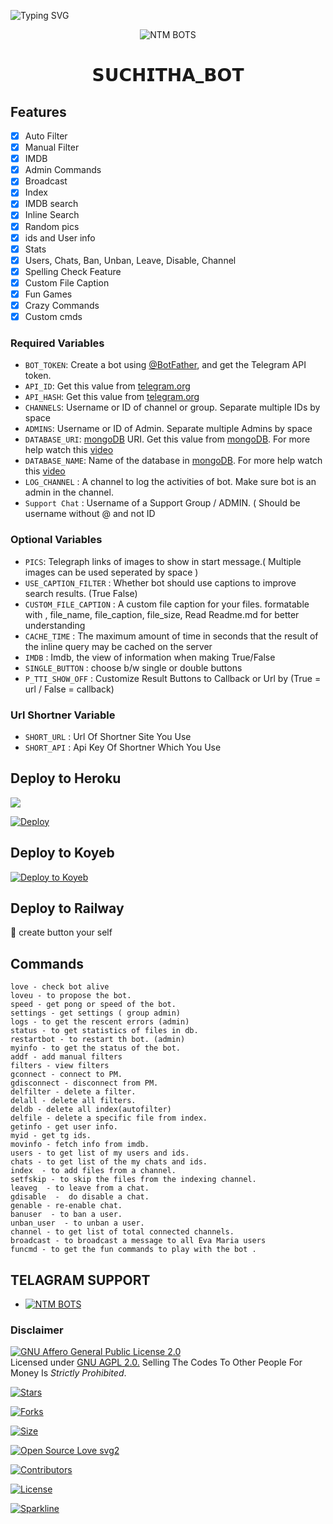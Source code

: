 ![Typing SVG](https://readme-typing-svg.herokuapp.com/?lines=𝙃𝙀𝙔+𝙒𝙀𝙇𝙇𝘾𝙊𝙈𝙀+𝙏𝙊+𝙎𝙐𝘾𝙃𝙄𝙏𝙃𝘼+𝘽𝙊𝙏;𝙏𝙃𝙄𝙎+𝘽𝙊𝙏+𝙄𝙎+𝙈𝘼𝘿𝙀+𝘽𝙔+𝙉𝙏𝙈;𝙏𝙃𝙀+𝘽𝙀𝙎𝙏+𝘼𝙐𝙏𝙊+𝙁𝙄𝙇𝙏𝙀𝙍+𝘽𝙊𝙏)</p>
<p align="center">
  <img src="Logo/SUCHITHA_BOT.jpeg" alt="NTM BOTS">
</p>
<h1 align="center">
  <b> 𝗦𝗨𝗖𝗛𝗜𝗧𝗛𝗔_𝗕𝗢𝗧</b>
</h1>



## Features

- [x] Auto Filter
- [x] Manual Filter
- [x] IMDB
- [x] Admin Commands
- [x] Broadcast
- [x] Index
- [x] IMDB search
- [x] Inline Search
- [x] Random pics
- [x] ids and User info 
- [x] Stats
- [x] Users, Chats, Ban, Unban, Leave, Disable, Channel
- [x] Spelling Check Feature
- [x] Custom File Caption
- [x] Fun Games
- [x] Crazy Commands
- [x] Custom cmds

### Required Variables
* `BOT_TOKEN`: Create a bot using [@BotFather](https://telegram.dog/BotFather), and get the Telegram API token.
* `API_ID`: Get this value from [telegram.org](https://my.telegram.org/apps)
* `API_HASH`: Get this value from [telegram.org](https://my.telegram.org/apps)
* `CHANNELS`: Username or ID of channel or group. Separate multiple IDs by space
* `ADMINS`: Username or ID of Admin. Separate multiple Admins by space
* `DATABASE_URI`: [mongoDB](https://www.mongodb.com) URI. Get this value from [mongoDB](https://www.mongodb.com). For more help watch this [video](https://youtu.be/1G1XwEOnxxo)
* `DATABASE_NAME`: Name of the database in [mongoDB](https://www.mongodb.com). For more help watch this [video](https://youtu.be/1G1XwEOnxxo)
* `LOG_CHANNEL` : A channel to log the activities of bot. Make sure bot is an admin in the channel.
* `Support Chat` : Username of a Support Group / ADMIN. ( Should be username without @ and not ID
### Optional Variables
* `PICS`: Telegraph links of images to show in start message.( Multiple images can be used seperated by space )
* `USE_CAPTION_FILTER` : Whether bot should use captions to improve search results. (True False)
* `CUSTOM_FILE_CAPTION` : A custom file caption for your files. formatable with , file_name, file_caption, file_size, Read Readme.md for better understanding
* `CACHE_TIME` : The maximum amount of time in seconds that the result of the inline query may be cached on the server
* `IMDB` : Imdb, the view of information when making True/False
* `SINGLE_BUTTON` : choose b/w single or double buttons 
* `P_TTI_SHOW_OFF` : Customize Result Buttons to Callback or Url by (True = url / False = callback)
### Url Shortner Variable
* `SHORT_URL` : Url Of Shortner Site You Use
* `SHORT_API` : Api Key Of Shortner Which You Use


## Deploy to Heroku

<a href="https://youtu.be/uv0WHxwHwfo"><img src="https://img.shields.io/badge/watch%20Heroku%20Tutorial-red.svg?logo=Youtube"></a>                     

[![Deploy](https://www.herokucdn.com/deploy/button.svg)](https://heroku.com/deploy?template=https://github.com/Alatheesh/PROFESSOR-BOT)

## Deploy to Koyeb

[![Deploy to Koyeb](https://www.koyeb.com/static/images/deploy/button.svg)](https://app.koyeb.com/deploy?type=git&repository=github.com/MrMKN/PROFESSOR-BOT&env[BOT_TOKEN]&env[API_ID]&env[API_HASH]&env[CHANNELS]&env[ADMINS]&env[PICS]&env[LOG_CHANNEL]&env[AUTH_CHANNEL]&env[MAX_RIST_BTNS]=10&env[CUSTOM_FILE_CAPTION]&env[DATABASE_URI]&env[DATABASE_NAME]=MknBotz&env[COLLECTION_NAME]=Telegram_files&env[SUPPORT_CHAT]&env[IMDB]=True&env[PM_IMDB]=True&env[IMDB_TEMPLATE]&env[IMDB_DELET_TIME]=900&env[SINGLE_BUTTON]=True&env[START_MESSAGE]&env[FORCE_SUB_TEXT]&env[AUTH_GROUPS]&env[WELCOM_PIC]&env[WELCOM_TEXT]&env[BUTTON_LOCK_TEXT]&env[PMFILTER]=True&env[G_FILTER]=True&env[BUTTON_LOCK]=True&env[RemoveBG_API]&env[P_TTI_SHOW_OFF]=True&run_command=python%20bot.py&branch=main&name=mr-rofessor)              

## Deploy to Railway

🙏 create button your self

## Commands
```
love - check bot alive
loveu - to propose the bot.
speed - get pong or speed of the bot.
settings - get settings ( group admin)
logs - to get the rescent errors (admin)
status - to get statistics of files in db.
restartbot - to restart th bot. (admin)
myinfo - to get the status of the bot.
addf - add manual filters
filters - view filters
gconnect - connect to PM.
gdisconnect - disconnect from PM.
delfilter - delete a filter.
delall - delete all filters.
deldb - delete all index(autofilter)
delfile - delete a specific file from index.
getinfo - get user info.
myid - get tg ids.
movinfo - fetch info from imdb.
users - to get list of my users and ids.
chats - to get list of the my chats and ids. 
index  - to add files from a channel.
setfskip - to skip the files from the indexing channel.
leaveg  - to leave from a chat.
gdisable  -  do disable a chat.
genable - re-enable chat.
banuser  - to ban a user.
unban_user  - to unban a user.
channel - to get list of total connected channels.
broadcast - to broadcast a message to all Eva Maria users
funcmd - to get the fun commands to play with the bot .
```

## TELAGRAM SUPPORT 

* [![NTM BOTS](https://img.shields.io/static/v1?label=NTM&message=BOTS&color=critical)](https://t.me/llathu63035)


### Disclaimer
[![GNU Affero General Public License 2.0](https://www.gnu.org/graphics/agplv3-155x51.png)](https://www.gnu.org/licenses/agpl-3.0.en.html#header)    
Licensed under [GNU AGPL 2.0.](https://github.com/EvamariaTG/evamaria/blob/master/LICENSE)
Selling The Codes To Other People For Money Is *Strictly Prohibited*.

[![Stars](https://img.shields.io/github/stars/Alatheesh/SUCHITHA_BOT?style=flat-square&color=yellow)](https://github.com/Alatheesh/SUCHITHA_BOT/stargazers)

[![Forks](https://img.shields.io/github/forks/Alatheesh/SUCHITHA_BOT?style=flat-square&color=orange)](https://github.com/Alatheesh/SUCHITHA_BOT/fork)

[![Size](https://img.shields.io/github/repo-size/Alatheesh/SUCHITHA_BOT?style=flat-square&color=green)](https://github.com/Alatheesh/SUCHITHA_BOT)   

[![Open Source Love svg2](https://badges.frapsoft.com/os/v2/open-source.svg?v=103)](https://github.Alatheesh/SUCHITHA_BOT)   

[![Contributors](https://img.shields.io/github/contributors/Alatheesh/SUCHITHA_BOT?style=flat-square&color=green)](https://github.com/Alatheesh/SUCHITHA_BOT/graphs/contributors)

[![License](https://img.shields.io/badge/License-AGPL-blue)](https://github.com/Alatheesh/SUCHITHA_BOT/blob/main/LICENSE)

[![Sparkline](https://stars.medv.io/Alatheesh/SUCHITHA_BOT.svg)](https://stars.medv.io/Alatheesh/SUCHITHA_BOT)

